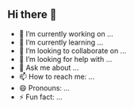 ## Hi there 👋


- 🔭 I’m currently working on ...
- 🌱 I’m currently learning ...
- 👯 I’m looking to collaborate on ...
- 🤔 I’m looking for help with ...
- 💬 Ask me about ...
- 📫 How to reach me: ...
- 😄 Pronouns: ...
- ⚡ Fun fact: ...
<!--
**karanveer1222/karanveer1222** is a ✨ _special_ ✨ repository because its `README.md` (this file) appears on your GitHub profile.

Here are some ideas to get you started:

